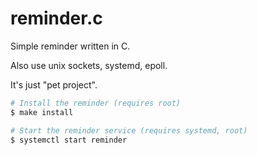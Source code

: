 # reminder.c
Simple reminder written in C.

Also use unix sockets, systemd, epoll.

It's just "pet project".

```bash
# Install the reminder (requires root)
$ make install

# Start the reminder service (requires systemd, root)
$ systemctl start reminder
```
